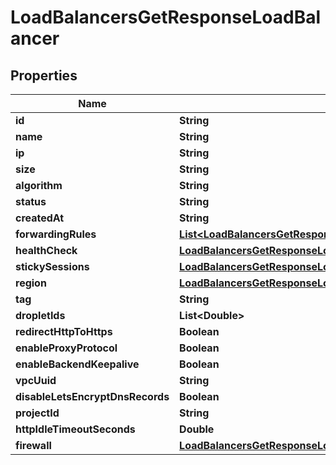 

# LoadBalancersGetResponseLoadBalancer


## Properties

| Name | Type | Description | Notes |
|------------ | ------------- | ------------- | -------------|
|**id** | **String** |  |  [optional] |
|**name** | **String** |  |  [optional] |
|**ip** | **String** |  |  [optional] |
|**size** | **String** |  |  [optional] |
|**algorithm** | **String** |  |  [optional] |
|**status** | **String** |  |  [optional] |
|**createdAt** | **String** |  |  [optional] |
|**forwardingRules** | [**List&lt;LoadBalancersGetResponseLoadBalancerForwardingRulesInner&gt;**](LoadBalancersGetResponseLoadBalancerForwardingRulesInner.md) |  |  [optional] |
|**healthCheck** | [**LoadBalancersGetResponseLoadBalancerHealthCheck**](LoadBalancersGetResponseLoadBalancerHealthCheck.md) |  |  [optional] |
|**stickySessions** | [**LoadBalancersGetResponseLoadBalancerStickySessions**](LoadBalancersGetResponseLoadBalancerStickySessions.md) |  |  [optional] |
|**region** | [**LoadBalancersGetResponseLoadBalancerRegion**](LoadBalancersGetResponseLoadBalancerRegion.md) |  |  [optional] |
|**tag** | **String** |  |  [optional] |
|**dropletIds** | **List&lt;Double&gt;** |  |  [optional] |
|**redirectHttpToHttps** | **Boolean** |  |  [optional] |
|**enableProxyProtocol** | **Boolean** |  |  [optional] |
|**enableBackendKeepalive** | **Boolean** |  |  [optional] |
|**vpcUuid** | **String** |  |  [optional] |
|**disableLetsEncryptDnsRecords** | **Boolean** |  |  [optional] |
|**projectId** | **String** |  |  [optional] |
|**httpIdleTimeoutSeconds** | **Double** |  |  [optional] |
|**firewall** | [**LoadBalancersGetResponseLoadBalancerFirewall**](LoadBalancersGetResponseLoadBalancerFirewall.md) |  |  [optional] |




